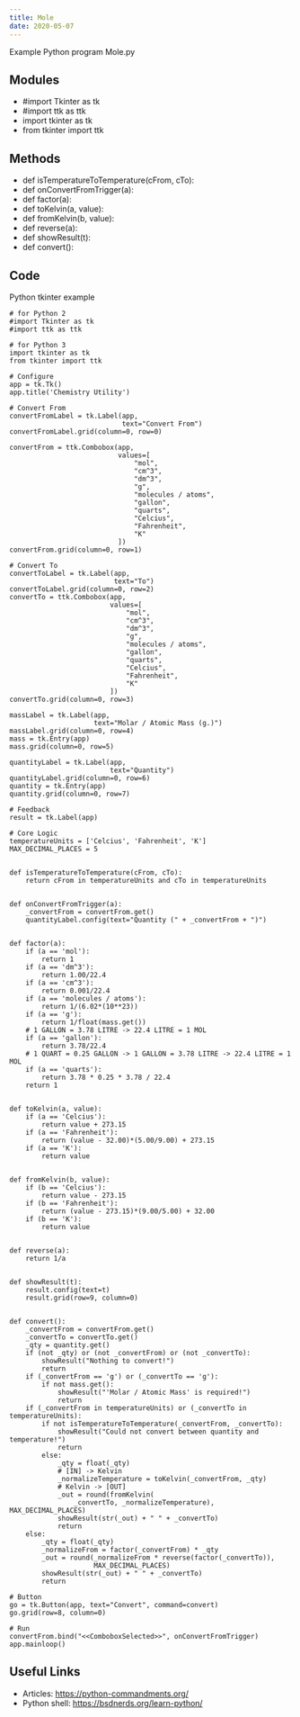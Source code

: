 ```yaml
---
title: Mole
date: 2020-05-07
---
```

Example Python program Mole.py

## Modules

* #import Tkinter as tk
* #import ttk as ttk
* import tkinter as tk
* from tkinter import ttk

## Methods

* def isTemperatureToTemperature(cFrom, cTo):
* def onConvertFromTrigger(a):
* def factor(a):
* def toKelvin(a, value):
* def fromKelvin(b, value):
* def reverse(a):
* def showResult(t):
* def convert():

## Code

Python tkinter example

    # for Python 2
    #import Tkinter as tk
    #import ttk as ttk
    
    # for Python 3
    import tkinter as tk
    from tkinter import ttk
    
    # Configure
    app = tk.Tk()
    app.title('Chemistry Utility')
    
    # Convert From
    convertFromLabel = tk.Label(app,
                                text="Convert From")
    convertFromLabel.grid(column=0, row=0)
    
    convertFrom = ttk.Combobox(app,
                               values=[
                                   "mol",
                                   "cm^3",
                                   "dm^3",
                                   "g",
                                   "molecules / atoms",
                                   "gallon",
                                   "quarts",
                                   "Celcius",
                                   "Fahrenheit",
                                   "K"
                               ])
    convertFrom.grid(column=0, row=1)
    
    # Convert To
    convertToLabel = tk.Label(app,
                              text="To")
    convertToLabel.grid(column=0, row=2)
    convertTo = ttk.Combobox(app,
                             values=[
                                 "mol",
                                 "cm^3",
                                 "dm^3",
                                 "g",
                                 "molecules / atoms",
                                 "gallon",
                                 "quarts",
                                 "Celcius",
                                 "Fahrenheit",
                                 "K"
                             ])
    convertTo.grid(column=0, row=3)
    
    massLabel = tk.Label(app,
                         text="Molar / Atomic Mass (g.)")
    massLabel.grid(column=0, row=4)
    mass = tk.Entry(app)
    mass.grid(column=0, row=5)
    
    quantityLabel = tk.Label(app,
                             text="Quantity")
    quantityLabel.grid(column=0, row=6)
    quantity = tk.Entry(app)
    quantity.grid(column=0, row=7)
    
    # Feedback
    result = tk.Label(app)
    
    # Core Logic
    temperatureUnits = ['Celcius', 'Fahrenheit', 'K']
    MAX_DECIMAL_PLACES = 5
    
    
    def isTemperatureToTemperature(cFrom, cTo):
        return cFrom in temperatureUnits and cTo in temperatureUnits
    
    
    def onConvertFromTrigger(a):
        _convertFrom = convertFrom.get()
        quantityLabel.config(text="Quantity (" + _convertFrom + ")")
    
    
    def factor(a):
        if (a == 'mol'):
            return 1
        if (a == 'dm^3'):
            return 1.00/22.4
        if (a == 'cm^3'):
            return 0.001/22.4
        if (a == 'molecules / atoms'):
            return 1/(6.02*(10**23))
        if (a == 'g'):
            return 1/float(mass.get())
        # 1 GALLON = 3.78 LITRE -> 22.4 LITRE = 1 MOL
        if (a == 'gallon'):
            return 3.78/22.4
        # 1 QUART = 0.25 GALLON -> 1 GALLON = 3.78 LITRE -> 22.4 LITRE = 1 MOL
        if (a == 'quarts'):
            return 3.78 * 0.25 * 3.78 / 22.4
        return 1
    
    
    def toKelvin(a, value):
        if (a == 'Celcius'):
            return value + 273.15
        if (a == 'Fahrenheit'):
            return (value - 32.00)*(5.00/9.00) + 273.15
        if (a == 'K'):
            return value
    
    
    def fromKelvin(b, value):
        if (b == 'Celcius'):
            return value - 273.15
        if (b == 'Fahrenheit'):
            return (value - 273.15)*(9.00/5.00) + 32.00
        if (b == 'K'):
            return value
    
    
    def reverse(a):
        return 1/a
    
    
    def showResult(t):
        result.config(text=t)
        result.grid(row=9, column=0)
    
    
    def convert():
        _convertFrom = convertFrom.get()
        _convertTo = convertTo.get()
        _qty = quantity.get()
        if (not _qty) or (not _convertFrom) or (not _convertTo):
            showResult("Nothing to convert!")
            return
        if (_convertFrom == 'g') or (_convertTo == 'g'):
            if not mass.get():
                showResult("'Molar / Atomic Mass' is required!")
                return
        if (_convertFrom in temperatureUnits) or (_convertTo in temperatureUnits):
            if not isTemperatureToTemperature(_convertFrom, _convertTo):
                showResult("Could not convert between quantity and temperature!")
                return
            else:
                _qty = float(_qty)
                # [IN] -> Kelvin
                _normalizeTemperature = toKelvin(_convertFrom, _qty)
                # Kelvin -> [OUT]
                _out = round(fromKelvin(
                    _convertTo, _normalizeTemperature), MAX_DECIMAL_PLACES)
                showResult(str(_out) + " " + _convertTo)
                return
        else:
            _qty = float(_qty)
            _normalizeFrom = factor(_convertFrom) * _qty
            _out = round(_normalizeFrom * reverse(factor(_convertTo)),
                         MAX_DECIMAL_PLACES)
            showResult(str(_out) + " " + _convertTo)
            return
    
    # Button
    go = tk.Button(app, text="Convert", command=convert)
    go.grid(row=8, column=0)
    
    # Run
    convertFrom.bind("<<ComboboxSelected>>", onConvertFromTrigger)
    app.mainloop()
    

## Useful Links

- Articles: https://python-commandments.org/
- Python shell: https://bsdnerds.org/learn-python/
